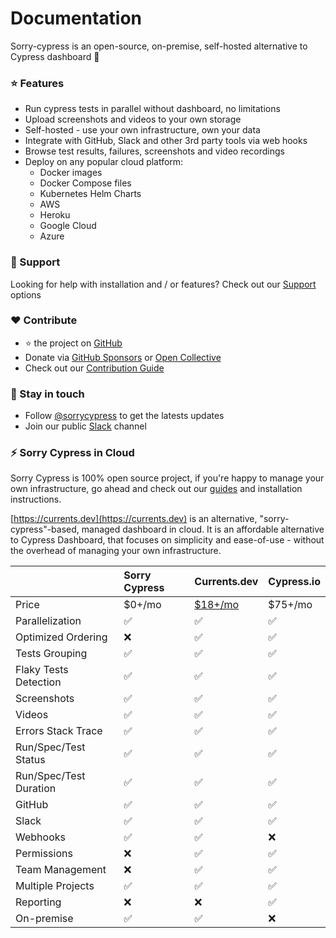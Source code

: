 # Documentation

Sorry-cypress is an open-source, on-premise, self-hosted alternative to Cypress dashboard 🌲

### ⭐️ Features

* Run cypress tests in parallel without dashboard, no limitations
* Upload screenshots and videos to your own storage
* Self-hosted - use your own infrastructure, own your data
* Integrate with GitHub, Slack and other 3rd party tools via web hooks
* Browse test results, failures, screenshots and video recordings
* Deploy on any popular cloud platform:
  * Docker images
  * Docker Compose files
  * Kubernetes Helm Charts
  * AWS
  * Heroku
  * Google Cloud
  * Azure

### 💎 Support

Looking for help with installation and / or features? Check out our [Support](support.md) options

### ❤️ Contribute

*  ⭐️  the project on [GitHub](https://github.com/sorry-cypress/sorry-cypress.dev)
* Donate via [GitHub Sponsors](https://github.com/sponsors/agoldis) or [Open Collective](https://opencollective.com/sorry-cypress)
* Check out our [Contribution Guide](contributions.md)

### 🤙 Stay in touch

* Follow [@sorrycypress](https://twitter.com/sorrycypress) to get the latests updates
* Join our public [Slack](https://join.slack.com/t/sorry-cypress/shared_invite/zt-eis1h6jl-tJELaD7q9UGEhMP8WHJOaw) channel

### ⚡️ Sorry Cypress in Cloud

Sorry Cypress is 100% open source project, if you're happy to manage your own infrastructure, go ahead and check out our [guides](guide/get-started.md) and installation instructions.

[https://currents.dev](https://currents.dev) is an alternative, "sorry-cypress"-based, managed dashboard in cloud. It is an affordable alternative to Cypress Dashboard, that focuses on simplicity and ease-of-use - without the overhead of managing your own infrastructure.

|  | Sorry Cypress | Currents.dev | Cypress.io |
| :--- | :--- | :--- | :--- |
| Price | $0+/mo | [$18+/mo](https://currents.dev) | $75+/mo |
| Parallelization | ✅ | ✅ | ✅ |
| Optimized Ordering | ❌ | ✅ | ✅ |
| Tests Grouping | ✅ | ✅ | ✅ |
| Flaky Tests Detection | ✅ | ✅ | ✅ |
| Screenshots | ✅ | ✅ | ✅ |
| Videos | ✅ | ✅ | ✅ |
| Errors Stack Trace | ✅ | ✅ | ✅ |
| Run/Spec/Test Status | ✅ | ✅ | ✅ |
| Run/Spec/Test Duration | ✅ | ✅ | ✅ |
| GitHub | ✅ | ✅ | ✅ |
| Slack | ✅ | ✅ | ✅ |
| Webhooks | ✅ | ✅ | ❌ |
| Permissions | ❌ | ✅ | ✅ |
| Team Management  | ❌ | ✅ | ✅ |
| Multiple Projects | ✅ | ✅ | ✅ |
| Reporting  | ❌ | ❌ | ✅ |
| On-premise | ✅ | ✅ | ❌ |


